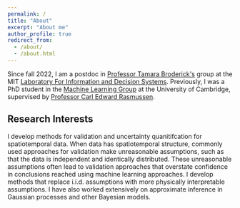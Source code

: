```yaml
---
permalink: /
title: "About"
excerpt: "About me"
author_profile: true
redirect_from: 
  - /about/
  - /about.html
---
```


Since fall 2022, I am a postdoc in [Professor Tamara Broderick's](https://tamarabroderick.com/) group at the MIT [Laboratory For Information and Decision Systems](https://lids.mit.edu/). Previously, I was a PhD student in the [Machine Learning Group](http://mlg.eng.cam.ac.uk/) at the University of Cambridge, supervised by [Professor Carl Edward Rasmussen](http://mlg.eng.cam.ac.uk/carl/). 

## Research Interests
I develop methods for validation and uncertainty quanitifcation for spatiotemporal data. When data has spatiotemporal structure, commonly used approaches for validation make unreasonable assumptions, such as that the data is independent and identically distributed. These unreasonable assumptions often lead to validation approaches that overstate confidence in conclusions reached using machine learning approaches. I develop methods that replace i.i.d. assumptions with more physically interpretable assumptions. I have also worked extensively on approximate inference in Gaussian processes and other Bayesian models.

